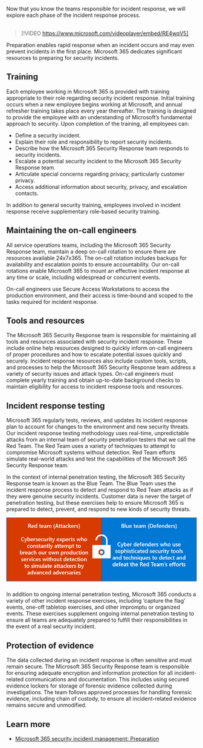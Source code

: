 Now that you know the teams responsible for incident response, we will explore each phase of the incident response process.
<br>
<br>
>[!VIDEO https://www.microsoft.com/videoplayer/embed/RE4wqV5]

Preparation enables rapid response when an incident occurs and may even prevent incidents in the first place. Microsoft 365 dedicates significant resources to preparing for security incidents.

## Training

Each employee working in Microsoft 365 is provided with training appropriate to their role regarding security incident response. Initial training occurs when a new employee begins working at Microsoft, and annual refresher training takes place every year thereafter. The training is designed to provide the employee with an understanding of Microsoft’s fundamental approach to security. Upon completion of the training, all employees can:

- Define a security incident.
- Explain their role and responsibility to report security incidents.
- Describe how the Microsoft 365 Security Response team responds to security incidents.
- Escalate a potential security incident to the Microsoft 365 Security Response team.
- Articulate special concerns regarding privacy, particularly customer privacy.
- Access additional information about security, privacy, and escalation contacts.

In addition to general security training, employees involved in incident response receive supplementary role-based security training.

## Maintaining the on-call engineers

All service operations teams, including the Microsoft 365 Security Response team, maintain a deep on-call rotation to ensure there are resources available 24x7x365. The on-call rotation includes backups for availability and escalation points to ensure accountability. Our on-call rotations enable Microsoft 365 to mount an effective incident response at any time or scale, including widespread or concurrent events.

On-call engineers use Secure Access Workstations to access the production environment, and their access is time-bound and scoped to the tasks required for incident response.

## Tools and resources

The Microsoft 365 Security Response team is responsible for maintaining all tools and resources associated with security incident response. These include online help resources designed to quickly inform on-call engineers of proper procedures and how to escalate potential issues quickly and securely. Incident response resources also include custom tools, scripts, and processes to help the Microsoft 365 Security Response team address a variety of security issues and attack types. On-call engineers must complete yearly training and obtain up-to-date background checks to maintain eligibility for access to incident response tools and resources.

## Incident response testing

Microsoft 365 regularly tests, reviews, and updates its incident response plan to account for changes to the environment and new security threats. Our incident response testing methodology uses real-time, unpredictable attacks from an internal team of security penetration testers that we call the Red Team. The Red Team uses a variety of techniques to attempt to compromise Microsoft systems without detection. Red Team efforts simulate real-world attacks and test the capabilities of the Microsoft 365 Security Response team.

In the context of internal penetration testing, the Microsoft 365 Security Response team is known as the Blue Team. The Blue Team uses the incident response process to detect and respond to Red Team attacks as if they were genuine security incidents. Customer data is never the target of penetration testing, but these exercises help to ensure Microsoft 365 is prepared to detect, prevent, and respond to new kinds of security threats.

   ![Two boxes with definition of Red Team and Blue Team. Red Team: Cyber-security experts who constantly attempt to breach our own production services without detection to simulate attackers by advanced adversaries. Blue Team: Cyber defenders who use sophisticated security tools and techniques to detect and defeat the Red Team's efforts.](../media/red-blue-teams-definitions.png)

In addition to ongoing internal penetration testing, Microsoft 365 conducts a variety of other incident response exercises, including ‘capture the flag’ events, one-off tabletop exercises, and other impromptu or organized events. These exercises supplement ongoing internal penetration testing to ensure all teams are adequately prepared to fulfill their responsibilities in the event of a real security incident.

## Protection of evidence

The data collected during an incident response is often sensitive and must remain secure. The Microsoft 365 Security Response team is responsible for ensuring adequate encryption and information protection for all incident-related communications and documentation. This includes using secured evidence lockers for storage of forensic evidence collected during investigations. The team follows approved processes for handling forensic evidence, including chain of custody, to ensure all incident-related evidence remains secure and unmodified.

## Learn more

- [Microsoft 365 security incident management: Preparation](https://docs.microsoft.com/compliance/assurance/assurance-sim-preparation?azure-portal=true)
